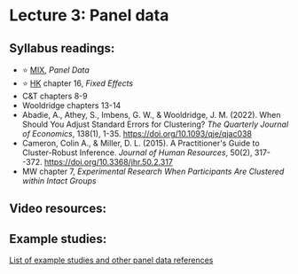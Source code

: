 # Lecture 3: Panel data 

## Syllabus readings:

* :star: [MIX](https://mixtape.scunning.com/), *Panel Data*
* :star: [HK](https://theeffectbook.net/) chapter 16, *Fixed Effects*
* C&T chapters 8-9
* Wooldridge chapters 13-14
* Abadie, A., Athey, S., Imbens, G. W., & Wooldridge, J. M. (2022). When Should You Adjust Standard Errors for Clustering? *The Quarterly Journal of Economics*, 138(1), 1-35. https://doi.org/10.1093/qje/qjac038
* Cameron, Colin A., & Miller, D. L. (2015). A Practitioner's Guide to Cluster-Robust Inference. *Journal of Human Resources*, 50(2), 317--372. https://doi.org/10.3368/jhr.50.2.317
* MW chapter 7, *Experimental Research When Participants Are Clustered within Intact Groups*


## Video resources:



## Example studies:

[List of example studies and other panel data references]([https://github.com/spcorcor18/LPO-8852/blob/main/lectures/Lecture%204%20-%20Panel%20data/Example%20studies%20-%20panel%20data.md])


